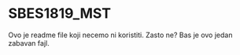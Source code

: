 # SBES1819_MST

Ovo je readme file koji necemo ni koristiti.
Zasto ne?
Bas je ovo jedan zabavan fajl.
